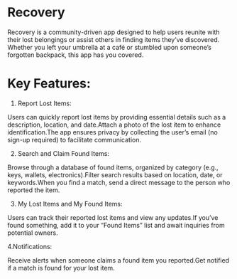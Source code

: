 # Recovery
 Recovery is a community-driven app designed to help users reunite with their lost belongings or assist others in finding items they’ve discovered. Whether you left your umbrella at a café or stumbled upon someone’s forgotten backpack, this app has you covered.

# Key Features:

  1. Report Lost Items:
  
  Users can quickly report lost items by providing essential details such as a description, location, and date.Attach a photo of the lost item to enhance identification.The app ensures privacy by collecting the user’s email (no sign-up required) to facilitate communication.
  
  2. Search and Claim Found Items:
  
  Browse through a database of found items, organized by category (e.g., keys, wallets, electronics).Filter search results based on location, date, or keywords.When you find a match, send a direct message to the person who reported the item.
  
  3. My Lost Items and My Found Items:
  
  Users can track their reported lost items and view any updates.If you’ve found something, add it to your “Found Items” list and await inquiries from potential owners.
  
  4.Notifications:
  
  Receive alerts when someone claims a found item you reported.Get notified if a match is found for your lost item.
